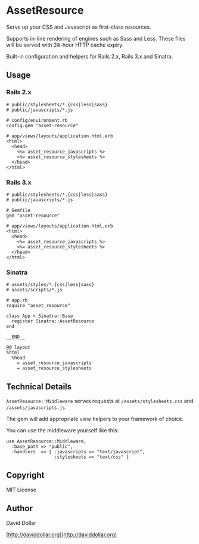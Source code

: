# AssetResource

Serve up your CSS and Javascript as first-class resources.

Supports in-line rendering of engines such as Sass and Less. These files will
be served with 24-hour HTTP cache expiry.

Built-in configuration and helpers for Rails 2.x, Rails 3.x and Sinatra.

## Usage

### Rails 2.x

    # public/stylesheets/*.{css|less|sass}
    # public/javascripts/*.js

    # config/environment.rb
    config.gem "asset-resource"

    # app/views/layouts/application.html.erb
    <html>
      <head>
        <%= asset_resource_javascripts %>
        <%= asset_resource_stylesheets %>
      </head>
    </html>

### Rails 3.x

    # public/stylesheets/*.{css|less|sass}
    # public/javascripts/*.js

    # Gemfile
    gem "asset-resource"

    # app/views/layouts/application.html.erb
    <html>
      <head>
        <%= asset_resource_javascripts %>
        <%= asset_resource_stylesheets %>
      </head>
    </html>

### Sinatra

    # assets/styles/*.{css|less|sass}
    # assets/scripts/*.js

    # app.rb
    require "asset_resource"

    class App < Sinatra::Base
      register Sinatra::AssetResource
    end

    __END__

    @@ layout
    %html
      %head
        = asset_resource_javascripts
        = asset_resource_stylesheets

## Technical Details

  `AssetResource::Middleware` serves requests at `/assets/stylesheets.css` and
`/assets/javascripts.js`.

The gem will add appropriate view helpers to your framework of choice.

You can use the middleware yourself like this:

    use AssetResource::Middleware,
      :base_path => "public",
      :handlers  => { :javascripts => "text/javascript",
                      :stylesheets => "text/css" }

## Copyright

MIT License

## Author

David Dollar

[http://daviddollar.org](http://daviddollar.org)
